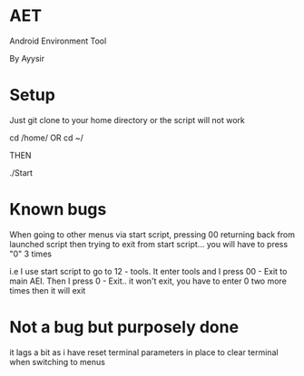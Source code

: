 AET
===

Android Environment Tool

By Ayysir


Setup
===
Just git clone to your home directory or the script will not work

cd /home/<your system name> OR cd ~/

THEN

./Start

Known bugs
===

When going to other menus via start script, pressing 00 returning back from launched script then trying to exit from start script... you will have to press "0" 3 times

i.e I use start script to go to 12 - tools. It enter tools and I press 00 - Exit to main AEI. Then I press 0 - Exit.. it won't exit, you have to enter 0 two more times then it will exit

Not a bug but purposely done
===

it lags a bit as i have reset terminal parameters in place to clear terminal when switching to menus

